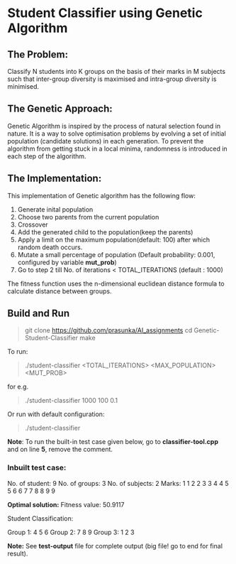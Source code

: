 # Student Classifier using Genetic Algorithm

## The Problem:

Classify N students into K groups on the basis of their marks in M subjects such that inter-group diversity is maximised and intra-group diversity is minimised.

## The Genetic Approach:

Genetic Algorithm is inspired by the process of natural selection found in nature. It is a way to solve optimisation problems by evolving a set of initial population (candidate solutions) in each generation. To prevent the algorithm from getting stuck in a local minima, randomness is introduced in each step of the algorithm.

## The Implementation:

This implementation of Genetic algorithm has the following flow:

1. Generate inital population
2. Choose two parents from the current population
3. Crossover
4. Add the generated child to the population(keep the parents)
5. Apply a limit on the maximum population(default: 100) after which random death occurs.
6. Mutate a small percentage of population (Default probability: 0.001, configured by variable **mut_prob**)
7. Go to step 2 till No. of iterations < TOTAL_ITERATIONS (default : 1000)

The fitness function uses the n-dimensional euclidean distance formula to calculate distance between groups.
## Build and Run


> git clone https://github.com/prasunka/AI_assignments
> cd Genetic-Student-Classifier
> make

To run:
> ./student-classifier <TOTAL_ITERATIONS> <MAX_POPULATION> <MUT_PROB>

for e.g.
> ./student-classifier 1000 100 0.1

Or run with default configuration:

> ./student-classifier

**Note**: To run the built-in test case given below, go to **classifier-tool.cpp** and on line **5**, remove the comment.

### Inbuilt test case:
No. of student: 9
No. of groups: 3
No. of subjects: 2
Marks:
1 1
2 2
3 3
4 4
5 5
6 6
7 7
8 8
9 9

**Optimal solution:**
Fitness value: 50.9117

Student Classification:

Group 1: 4 5 6
Group 2: 7 8 9
Group 3: 1 2 3

**Note:** See **test-output** file for complete output (big file! go to end for final result).